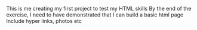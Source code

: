 This is me creating my first project to test my HTML skills
By the end of the exercise, I need to have demonstrated that I can build a basic html page 
Include hyper links, photos etc